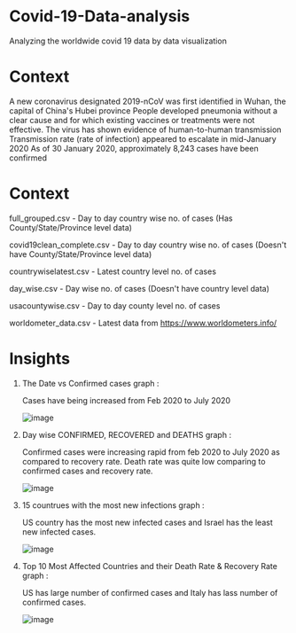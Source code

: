# Covid-19-Data-analysis
Analyzing the worldwide covid 19 data by data visualization

# Context
A new coronavirus designated 2019-nCoV was first identified in Wuhan, the capital of China's Hubei province
People developed pneumonia without a clear cause and for which existing vaccines or treatments were not effective.
The virus has shown evidence of human-to-human transmission
Transmission rate (rate of infection) appeared to escalate in mid-January 2020
As of 30 January 2020, approximately 8,243 cases have been confirmed

# Context
full_grouped.csv - Day to day country wise no. of cases (Has County/State/Province level data)

covid19clean_complete.csv - Day to day country wise no. of cases (Doesn't have County/State/Province level data)

countrywiselatest.csv - Latest country level no. of cases

day_wise.csv - Day wise no. of cases (Doesn't have country level data)

usacountywise.csv - Day to day county level no. of cases

worldometer_data.csv - Latest data from https://www.worldometers.info/

# Insights

1. The Date vs Confirmed cases graph :

   Cases have being increased from Feb 2020 to July 2020
   
   ![image](https://user-images.githubusercontent.com/98818569/156507637-c98c4ded-5e11-4dbc-945f-44f571d9979a.png)


2. Day wise CONFIRMED, RECOVERED and DEATHS graph :

   Confirmed cases were increasing rapid from feb 2020 to July 2020 as compared to recovery rate. Death rate was quite low comparing to confirmed cases and recovery rate.
   
   ![image](https://user-images.githubusercontent.com/98818569/156507736-7f1aed32-b598-4311-9a14-7966274f5fbc.png)


3. 15 countrues with the most new infections graph :

   US country has the most new infected cases and Israel has the least new infected cases.
   
   ![image](https://user-images.githubusercontent.com/98818569/156507818-c7fb8e09-8515-4c28-8c32-13aa50b1a869.png)


4. Top 10 Most Affected Countries and their Death Rate & Recovery Rate graph :

   US has large number of confirmed cases and Italy has lass number of confirmed cases.
   
   ![image](https://user-images.githubusercontent.com/98818569/156507879-3cde9364-a7fd-4583-b73c-cd1704027eb3.png)




